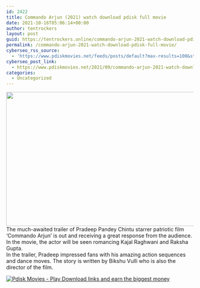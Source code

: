 ```yaml
---
id: 2422
title: Commando Arjun (2021) watch download pdisk full movie
date: 2021-10-16T05:06:14+00:00
author: tentrockers
layout: post
guid: https://tentrockers.online/commando-arjun-2021-watch-download-pdisk-full-movie/
permalink: /commando-arjun-2021-watch-download-pdisk-full-movie/
cyberseo_rss_source:
  - 'https://www.pdiskmovies.net/feeds/posts/default?max-results=100&start-index=201'
cyberseo_post_link:
  - https://www.pdiskmovies.net/2021/09/commando-arjun-2021-watch-download.html
categories:
  - Uncategorized
---
```

<div class="separator">
  <a href="https://1.bp.blogspot.com/-n2xgDx_Cgzg/YVMwv1g_2iI/AAAAAAAAbac/8mZBdT8I-w4EjalK3kzzzpT03KtPfblEACLcBGAsYHQ/s1280/Commando%2BArjun%2B%25282021%2529.jpg" imageanchor="1"><img loading="lazy" border="0" data-original-height="720" data-original-width="1280" height="360" src="https://1.bp.blogspot.com/-n2xgDx_Cgzg/YVMwv1g_2iI/AAAAAAAAbac/8mZBdT8I-w4EjalK3kzzzpT03KtPfblEACLcBGAsYHQ/w640-h360/Commando%2BArjun%2B%25282021%2529.jpg" width="640" /></a>
</div>



<div>
  <div>
    <span>The much-awaited trailer of Pradeep Pandey Chintu starrer patriotic film &#8216;Commando Arjun&#8217; is out and receiving a great response from the audience. In the movie, the actor will be seen romancing Kajal Raghwani and Raksha Gupta.</span>
  </div>
  
  <div>
    <span>In the trailer, Pradeep impressed fans with his amazing action sequences and dance moves. The story is written by Bikshu Vulli who is also the director of the film.</span>
  </div>
</div>

[![](https://1.bp.blogspot.com/-KJZYdQTn3nw/YS8VdIdXMyI/AAAAAAAAaw4/BR8dsGkpxw0T8C_4G4ALfMA7cP79KN3kwCLcBGAsYHQ/w400-h58/play_download_buttuons-removebg-preview.png "Pdisk Movies - Play Download links and earn the biggest money")](https://www.cofilink.com/share-video?videoid=nv2m1l001oc6)